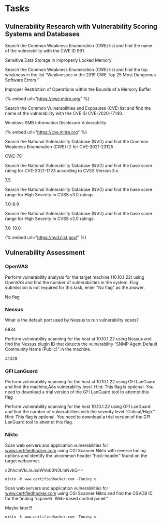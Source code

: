 # Tasks

## Vulnerability Research with Vulnerability Scoring Systems and Databases

Search the Common Weakness Enumeration (CWE) list and find the name of the vulnerability with the CWE ID 591.

Sensitive Data Storage in Improperly Locked Memory



Search the Common Weakness Enumeration (CWE) list and find the top weakness in the list “Weaknesses in the 2019 CWE Top 25 Most Dangerous Software Errors.”

Improper Restriction of Operations within the Bounds of a Memory Buffer



{% embed url="https://cwe.mitre.org/" %}



Search the Common Vulnerabilities and Exposures (CVE) list and find the name of the vulnerability with the CVE ID CVE-2020-17140.

Windows SMB Information Disclosure Vulnerability



{% embed url="https://cve.mitre.org" %}



Search the National Vulnerability Database (NVD) and find the Common Weakness Enumeration (CWE) ID for CVE-2021-23125

CWE-79

Search the National Vulnerability Database (NVD) and find the base score rating for CVE-2021-1723 according to CVSS Version 3.x.

7.5

Search the National Vulnerability Database (NVD) and find the base score range for High Severity in CVSS v3.0 ratings.

7.0-8.9

Search the National Vulnerability Database (NVD) and find the base score range for High Severity in CVSS v2.0 ratings.

7.0-10.0



{% embed url="https://nvd.nist.gov/" %}



## Vulnerability Assessment

### OpenVAS

Perform vulnerability analysis for the target machine (10.10.1.22) using OpenVAS and find the number of vulnerabilities in the system. Flag submission is not required for this task, enter "No flag" as the answer.

No flag



### Nessus

What is the default port used by Nessus to run vulnerability scans?

8834

Perform vulnerability scanning for the host at 10.10.1.22 using Nessus and find the Nessus plugin ID that detects the vulnerability “SNMP Agent Default Community Name (Public)” in the machine.

41028



### GFI LanGuard

Perform vulnerability scanning for the host at 10.10.1.22 using GFI LanGuard and find the machine‚Äôs vulnerability level. Hint: This flag is optional. You need to download a trial version of the GFI LanGuard tool to attempt this flag

Perform vulnerability scanning for the host 10.10.1.22 using GFI LanGuard and find the number of vulnerabilities with the severity level “Critical/High.” Hint: This flag is optional. You need to download a trial version of the GFI LanGuard tool to attempt this flag.



### Nikto

Scan web servers and application vulnerabilities for www.certifiedhacker.com using CGI Scanner Nikto with reverse tuning options and identify the uncommon header “host-header” found on the target webserver.

c2hhcmVkLmJsdWVob3N0LmNvbQ==

```
nikto -h www.certifiedhacker.com -Tuning x
```



Scan web servers and application vulnerabilities for www.certifiedhacker.com using CGI Scanner Nikto and find the OSVDB ID for the finding “/cpanel/: Web-based control panel.”

Maybe later!!!

```
nikto -h www.certifiedhacker.com -Tuning x
```

